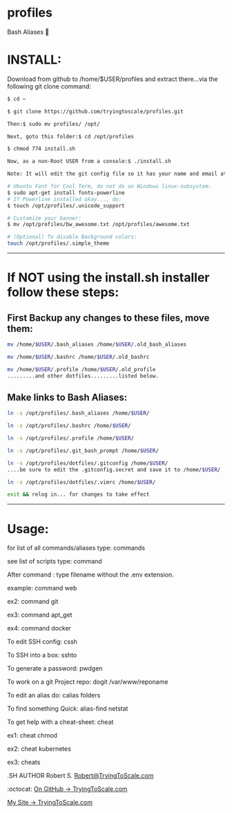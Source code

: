# profiles
Bash Aliases :rocket:

# INSTALL:
Download from github to /home/$USER/profiles and extract there...via the following git clone command:
```bash
$ cd ~

$ git clone https://github.com/tryingtoscale/profiles.git

Then:$ sudo mv profiles/ /opt/

Next, goto this folder:$ cd /opt/profiles

$ chmod 774 install.sh

Now, as a non-Root USER from a console:$ ./install.sh

Note: It will edit the git config file so it has your name and email at this point.

# Ubuntu Font for Cool Term, do not do on Windows linux-subsystem:
$ sudo apt-get install fonts-powerline
# If Powerline installed okay..., do:
$ touch /opt/profiles/.unicode_support

# Customize your banner: 
$ mv /opt/profiles/bw_awesome.txt /opt/profiles/awesome.txt

# (Optional) To disable Background colors:
touch /opt/profiles/.simple_theme
```
---

# If NOT using the install.sh installer follow these steps:

## First Backup any changes to these files, move them:
```bash
mv /home/$USER/.bash_aliases /home/$USER/.old_bash_aliases

mv /home/$USER/.bashrc /home/$USER/.old_bashrc

mv /home/$USER/.profile /home/$USER/.old_profile
.........and other dotfiles.........listed below.
```
## Make links to Bash Aliases:
```bash
ln -s /opt/profiles/.bash_aliases /home/$USER/

ln -s /opt/profiles/.bashrc /home/$USER/

ln -s /opt/profiles/.profile /home/$USER/

ln -s /opt/profiles/.git_bash_prompt /home/$USER/

ln -s /opt/profiles/dotfiles/.gitconfig /home/$USER/
....be sure to edit the .gitconfig.secret and save it to /home/$USER/

ln -s /opt/profiles/dotfiles/.vimrc /home/$USER/

exit && relog in... for changes to take effect
```

---

# Usage:

for list of all commands/aliases type: commands

see list of scripts type: command

After command : type filename without the .env extension.

example: command web

ex2: command git

ex3: command apt_get

ex4: command docker

To edit SSH config: cssh

To SSH into a box: sshto

To generate a password: pwdgen

To work on a git Project repo: dogit /var/www/reponame

To edit an alias do: calias folders

To find something Quick: alias-find netstat

To get help with a cheat-sheet: cheat

ex1: cheat chmod

ex2: cheat kubernetes

ex3: cheats

.SH AUTHOR
Robert S. <Robert@TryingToScale.com>

:octocat: [On GitHub -> TryingToScale.com](https://github.com/tryingtoscale)

[My Site -> TryingToScale.com](https://TryingToScale.com)
